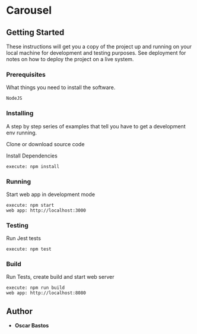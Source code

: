# Carousel

## Getting Started

These instructions will get you a copy of the project up and running on your local machine for development and testing purposes. See deployment for notes on how to deploy the project on a live system.

### Prerequisites

What things you need to install the software.

```
NodeJS
```

### Installing

A step by step series of examples that tell you have to get a development env running.

Clone or download source code

Install Dependencies

```
execute: npm install
```

### Running

Start web app in development mode

```
execute: npm start
web app: http://localhost:3000
```

### Testing

Run Jest tests

```
execute: npm test
```

### Build

Run Tests, create build and start web server

```
execute: npm run build
web app: http://localhost:8080
```

## Author

- **Oscar Bastos**
